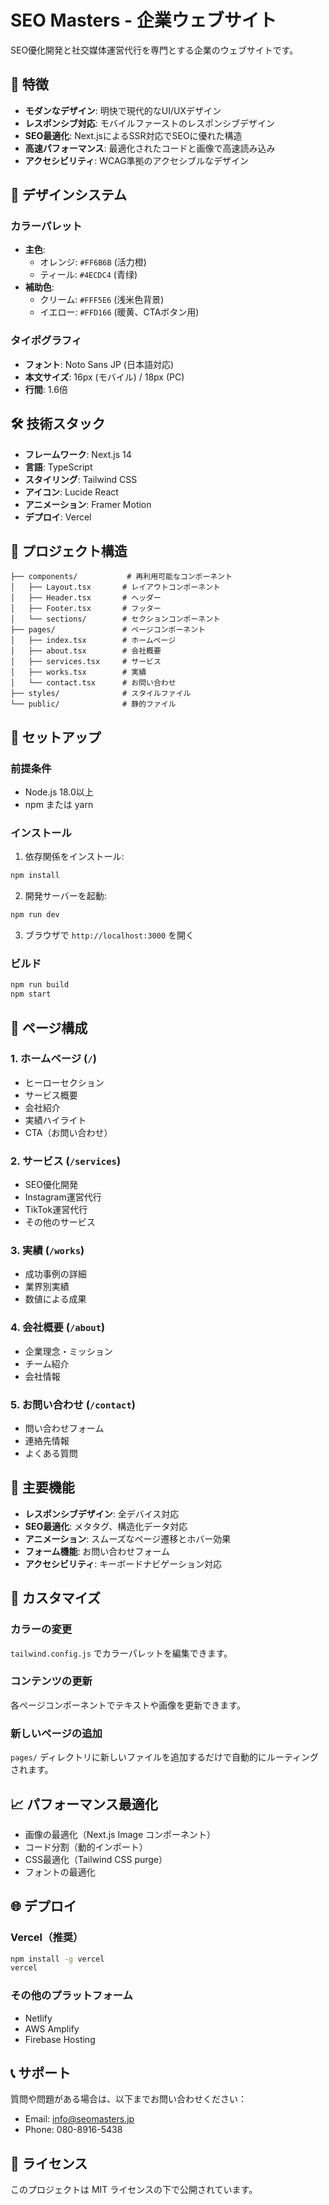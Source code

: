# SEO Masters - 企業ウェブサイト

SEO優化開発と社交媒体運営代行を専門とする企業のウェブサイトです。

## 🚀 特徴

- **モダンなデザイン**: 明快で現代的なUI/UXデザイン
- **レスポンシブ対応**: モバイルファーストのレスポンシブデザイン
- **SEO最適化**: Next.jsによるSSR対応でSEOに優れた構造
- **高速パフォーマンス**: 最適化されたコードと画像で高速読み込み
- **アクセシビリティ**: WCAG準拠のアクセシブルなデザイン

## 🎨 デザインシステム

### カラーパレット
- **主色**: 
  - オレンジ: `#FF6B6B` (活力橙)
  - ティール: `#4ECDC4` (青绿)
- **補助色**:
  - クリーム: `#FFF5E6` (浅米色背景)
  - イエロー: `#FFD166` (暖黄、CTAボタン用)

### タイポグラフィ
- **フォント**: Noto Sans JP (日本語対応)
- **本文サイズ**: 16px (モバイル) / 18px (PC)
- **行間**: 1.6倍

## 🛠️ 技術スタック

- **フレームワーク**: Next.js 14
- **言語**: TypeScript
- **スタイリング**: Tailwind CSS
- **アイコン**: Lucide React
- **アニメーション**: Framer Motion
- **デプロイ**: Vercel

## 📁 プロジェクト構造

```
├── components/           # 再利用可能なコンポーネント
│   ├── Layout.tsx       # レイアウトコンポーネント
│   ├── Header.tsx       # ヘッダー
│   ├── Footer.tsx       # フッター
│   └── sections/        # セクションコンポーネント
├── pages/               # ページコンポーネント
│   ├── index.tsx        # ホームページ
│   ├── about.tsx        # 会社概要
│   ├── services.tsx     # サービス
│   ├── works.tsx        # 実績
│   └── contact.tsx      # お問い合わせ
├── styles/              # スタイルファイル
└── public/              # 静的ファイル
```

## 🚀 セットアップ

### 前提条件
- Node.js 18.0以上
- npm または yarn

### インストール

1. 依存関係をインストール:
```bash
npm install
```

2. 開発サーバーを起動:
```bash
npm run dev
```

3. ブラウザで `http://localhost:3000` を開く

### ビルド

```bash
npm run build
npm start
```

## 📱 ページ構成

### 1. ホームページ (`/`)
- ヒーローセクション
- サービス概要
- 会社紹介
- 実績ハイライト
- CTA（お問い合わせ）

### 2. サービス (`/services`)
- SEO優化開発
- Instagram運営代行
- TikTok運営代行
- その他のサービス

### 3. 実績 (`/works`)
- 成功事例の詳細
- 業界別実績
- 数値による成果

### 4. 会社概要 (`/about`)
- 企業理念・ミッション
- チーム紹介
- 会社情報

### 5. お問い合わせ (`/contact`)
- 問い合わせフォーム
- 連絡先情報
- よくある質問

## 🎯 主要機能

- **レスポンシブデザイン**: 全デバイス対応
- **SEO最適化**: メタタグ、構造化データ対応
- **アニメーション**: スムーズなページ遷移とホバー効果
- **フォーム機能**: お問い合わせフォーム
- **アクセシビリティ**: キーボードナビゲーション対応

## 🔧 カスタマイズ

### カラーの変更
`tailwind.config.js` でカラーパレットを編集できます。

### コンテンツの更新
各ページコンポーネントでテキストや画像を更新できます。

### 新しいページの追加
`pages/` ディレクトリに新しいファイルを追加するだけで自動的にルーティングされます。

## 📈 パフォーマンス最適化

- 画像の最適化（Next.js Image コンポーネント）
- コード分割（動的インポート）
- CSS最適化（Tailwind CSS purge）
- フォントの最適化

## 🌐 デプロイ

### Vercel（推奨）
```bash
npm install -g vercel
vercel
```

### その他のプラットフォーム
- Netlify
- AWS Amplify
- Firebase Hosting

## 📞 サポート

質問や問題がある場合は、以下までお問い合わせください：
- Email: info@seomasters.jp
- Phone: 080-8916-5438

## 📄 ライセンス

このプロジェクトは MIT ライセンスの下で公開されています。
